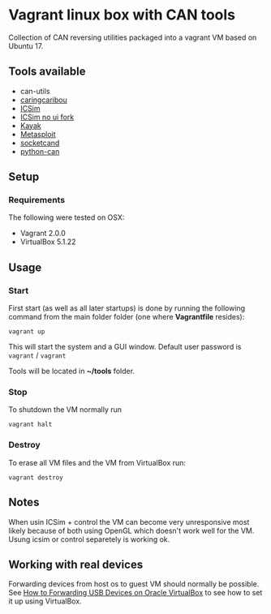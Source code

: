 # Vagrant linux box with CAN tools

Collection of CAN reversing utilities packaged into a vagrant VM based on Ubuntu 17.

## Tools available

* can-utils
* [caringcaribou](https://github.com/CaringCaribou/caringcaribou)
* [ICSim](https://github.com/zombieCraig/ICSim)
* [ICSim no ui fork](https://github.com/Grazfather/ICSim/tree/support_tui)
* [Kayak](http://kayak.2codeornot2code.org/)
* [Metasploit](https://www.metasploit.com/)
* [socketcand](https://github.com/dschanoeh/socketcand)
* [python-can](https://pypi.python.org/pypi/python-can/)

## Setup

### Requirements

The following were tested on OSX:

* Vagrant 2.0.0
* VirtualBox 5.1.22

## Usage

### Start

First start (as well as all later startups) is done by running the following
command from the main folder folder (one where **Vagrantfile** resides):

```
vagrant up
```

This will start the system and a GUI window.
Default user password is `vagrant` / `vagrant`

Tools will be located in **~/tools** folder.

### Stop

To shutdown the VM normally run

```
vagrant halt
```

### Destroy

To erase all VM files and the VM from VirtualBox run:

```
vagrant destroy
```

## Notes

When usin ICSim + control the VM can become very unresponsive most likely
because of both using OpenGL which doesn't work well for the VM.
Usung icsim or control separetely is working ok.

## Working with real devices

Forwarding devices from host os to guest VM should normally be possible. 
See [How to Forwarding USB Devices on Oracle VirtualBox](https://www.youtube.com/watch?v=xM4nxSCWEac#t=20) 
to see how to set it up using VirtualBox.
